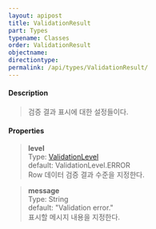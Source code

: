 ```yaml
---
layout: apipost
title: ValidationResult
part: Types
typename: Classes
order: ValidationResult
objectname: 
directiontype: 
permalink: /api/types/ValidationResult/
---
```



#### Description

> 검증 결과 표시에 대한 설정들이다.

#### Properties

> **level**  
> Type: [ValidationLevel](/api/types/ValidationLevel)  
> default: ValidationLevel.ERROR  
> Row 데이터 검증 결과 수준을 지정한다.  

> **message**   
> Type: String    
> default: "Validation error."   
> 표시할 메시지 내용을 지정한다.  


